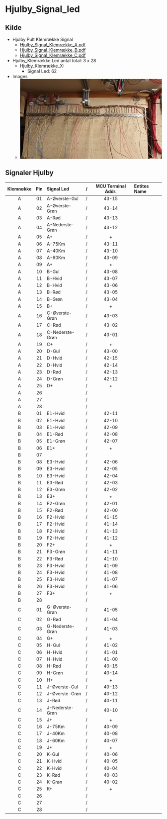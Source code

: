 # Hjulby_Signal_led

## Kilde

* Hjulby Pult Klemrække Signal
  * [Hjulby_Signal_Klemrække_A.pdf](./Kilde)
  * [Hjulby_Signal_Klemrække_B.pdf](./Kilde)
  * [Hjulby_Signal_Klemrække_C.pdf](./Kilde)
* Hjulby_Klemrække Led antal total: 3 x 28
  * Hjulby_Klemrække_X:
    * Signal Led: 62
* Images
  * ![](./Images/20240327_183905.jpg)

## Signaler Hjulby

|Klemrække|Pin|Signal Led|/|MCU Terminal Addr.|Entites Name|
|:---:|:---:|:---|:---:|:---:|:---|
|A|01|A-Øverste-Gul|/|43-15||
|A|02|A-Øverste-Grøn|/|43-14||
|A|03|A-Rød|/|43-13||
|A|04|A-Nederste-Grøn|/|43-12||
|A|05|A+|/|+||
|A|06|A-75Km|/|43-11||
|A|07|A-40Km|/|43-10||
|A|08|A-60Km|/|43-09||
|A|09|A+|/|+||
|A|10|B-Gul|/|43-08||
|A|11|B-Hvid|/|43-07||
|A|12|B-Hvid|/|43-06||
|A|13|B-Rød|/|43-05||
|A|14|B-Grøn|/|43-04||
|A|15|B+|/|+||
|A|16|C-Øverste-Grøn|/|43-03||
|A|17|C-Rød|/|43-02||
|A|18|C-Nederste-Grøn|/|43-01||
|A|19|C+|/|+||
|A|20|D-Gul|/|43-00||
|A|21|D-Hvid|/|42-15||
|A|22|D-Hvid|/|42-14||
|A|23|D-Rød|/|42-13||
|A|24|D-Grøn|/|42-12||
|A|25|D+|/|+||
|A|26||/|||
|A|27||/|||
|A|28||/|||
|B|01|E1-Hvid|/|42-11||
|B|02|E1-Hvid|/|42-10||
|B|03|E1-Hvid|/|42-09||
|B|04|E1-Rød|/|42-08||
|B|05|E1-Grøn|/|42-07||
|B|06|E1+|/|+||
|B|07||/|||
|B|08|E3-Hvid|/|42-06||
|B|09|E3-Hvid|/|42-05||
|B|10|E3-Hvid|/|42-04||
|B|11|E3-Rød|/|42-03||
|B|12|E3-Grøn|/|42-02||
|B|13|E3+|/|+||
|B|14|F2-Grøn|/|42-01||
|B|15|F2-Rød|/|42-00||
|B|16|F2-Hvid|/|41-15||
|B|17|F2-Hvid|/|41-14||
|B|18|F2-Hvid|/|41-13||
|B|19|F2-Hvid|/|41-12||
|B|20|F2+|/|+||
|B|21|F3-Grøn|/|41-11||
|B|22|F3-Rød|/|41-10||
|B|23|F3-Hvid|/|41-09||
|B|24|F3-Hvid|/|41-08||
|B|25|F3-Hvid|/|41-07||
|B|26|F3-Hvid|/|41-06||
|B|27|F3+|/|+||
|B|28||/|||
|C|01|G-Øverste-Grøn|/|41-05||
|C|02|G-Rød|/|41-04||
|C|03|G-Nederste-Grøn|/|41-03||
|C|04|G+|/|+||
|C|05|H-Gul|/|41-02||
|C|06|H-Hvid|/|41-01||
|C|07|H-Hvid|/|41-00||
|C|08|H-Rød|/|40-15||
|C|09|H-Grøn|/|40-14||
|C|10|H+|/|+||
|C|11|J-Øverste-Gul|/|40-13||
|C|12|J-Øverste-Grøn|/|40-12||
|C|13|J-Rød|/|40-11||
|C|14|J-Nederste-Grøn|/|40-10||
|C|15|J+|/|+||
|C|16|J-75Km|/|40-09||
|C|17|J-40Km|/|40-08||
|C|18|J-60Km|/|40-07||
|C|19|J+|/|+||
|C|20|K-Gul|/|40-06||
|C|21|K-Hvid|/|40-05||
|C|22|K-Hvid|/|40-04||
|C|23|K-Rød|/|40-03||
|C|24|K-Grøn|/|40-02||
|C|25|K+|/|+||
|C|26||/|||
|C|27||/|||
|C|28||/|||

